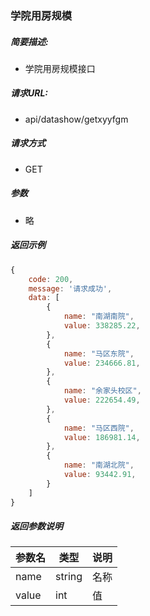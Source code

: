 ### 学院用房规模

##### 简要描述:

- 学院用房规模接口

##### 请求URL:

- api/datashow/getxyyfgm

##### 请求方式

- GET

##### 参数

- 略

##### 返回示例

``` javascript
{
    code: 200,
    message: '请求成功',
    data: [
        {
            name: "南湖南院",
            value: 338285.22,
        },
        {
            name: "马区东院",
            value: 234666.81,
        },
        {
            name: "余家头校区",
            value: 222654.49,
        },
        {
            name: "马区西院",
            value: 186981.14,
        },
        {
            name: "南湖北院",
            value: 93442.91,
        }
    ]
}
```

##### 返回参数说明

|  参数名   |  类型  | 说明  |
|  ----  | ----  | ----  |
| name | string | 名称 |
| value | int | 值 |
